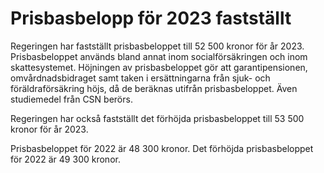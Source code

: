 # Prisbasbelopp för 2023 fastställt

Regeringen har fastställt prisbasbeloppet till 52 500 kronor för år 2023. Prisbasbeloppet används bland annat inom socialförsäkringen och inom skattesystemet. Höjningen av prisbasbeloppet gör att garantipensionen, omvårdnadsbidraget samt taken i ersättningarna från sjuk- och föräldraförsäkring höjs, då de beräknas utifrån prisbasbeloppet. Även studiemedel från CSN berörs.

Regeringen har också fastställt det förhöjda prisbasbeloppet till 53 500 kronor för år 2023.

Prisbasbeloppet för 2022 är 48 300 kronor. Det förhöjda prisbasbeloppet för 2022 är 49 300 kronor.
